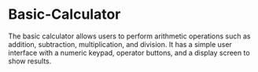 # Basic-Calculator
The basic calculator allows users to perform arithmetic operations such as addition, subtraction, multiplication, and division. It has a simple user interface with a numeric keypad, operator buttons, and a display screen to show results.
